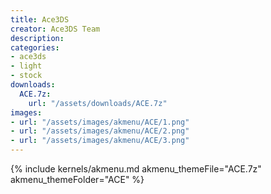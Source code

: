 ```yaml
---
title: Ace3DS
creator: Ace3DS Team
description: 
categories:
- ace3ds
- light
- stock
downloads:
  ACE.7z:
    url: "/assets/downloads/ACE.7z"
images:
- url: "/assets/images/akmenu/ACE/1.png"
- url: "/assets/images/akmenu/ACE/2.png"
- url: "/assets/images/akmenu/ACE/3.png"
---
```


{% include kernels/akmenu.md akmenu_themeFile="ACE.7z" akmenu_themeFolder="ACE" %}
